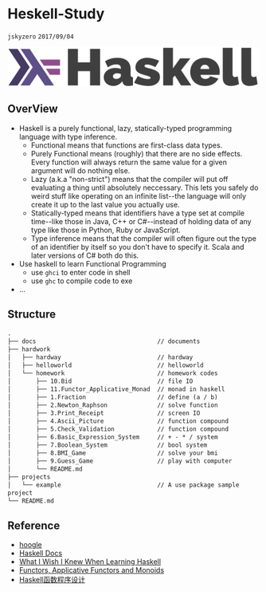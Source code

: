 # Heskell-Study
`jskyzero` `2017/09/04`
> 

![haskell](./docs/haskell-logo.png)
## OverView
+ Haskell is a purely functional, lazy, statically-typed programming language with type inference.
  + Functional means that functions are first-class data types.
  + Purely Functional means (roughly) that there are no side effects. Every function will always return the same value for a given argument will do nothing else.
  + Lazy (a.k.a "non-strict") means that the compiler will put off evaluating a thing until absolutely neccessary. This lets you safely do weird stuff like operating on an infinite list--the language will only create it up to the last value you actually use.
  + Statically-typed means that identifiers have a type set at compile time--like those in Java, C++ or C#--instead of holding data of any type like those in Python, Ruby or JavaScript.
  + Type inference means that the compiler will often figure out the type of an identifier by itself so you don't have to specify it. Scala and later versions of C# both do this.
+ Use haskell to learn Functional Programming
  + use `ghci` to enter code in shell
  + use `ghc` to compile code to exe
+ ...

## Structure

```
.
├── docs                                  // documents
├── hardwork
│   ├── hardway                           // hardway
│   ├── helloworld                        // helloworld
│   └── homework                          // homework codes
│       ├── 10.Bid                        // file IO 
│       ├── 11.Functor_Applicative_Monad  // monad in haskell
│       ├── 1.Fraction                    // define (a / b)
│       ├── 2.Newton_Raphson              // solve function
│       ├── 3.Print_Receipt               // screen IO
│       ├── 4.Ascii_Picture               // function compound
│       ├── 5.Check_Validation            // function compound
│       ├── 6.Basic_Expression_System     // + - * / system
│       ├── 7.Boolean_System              // bool system
│       ├── 8.BMI_Game                    // solve your bmi
│       ├── 9.Guess_Game                  // play with computer
│       └── README.md
├── projects
│   └── example                           // A use package sample project
└── README.md
```

## Reference
+ [hoogle](https://www.haskell.org/hoogle/)
+ [Haskell Docs](https://www.haskell.org/documentation)
+ [What I Wish I Knew When Learning Haskell](http://dev.stephendiehl.com/hask/#basics)
+ [Functors, Applicative Functors and Monoids](http://learnyouahaskell.com/functors-applicative-functors-and-monoids)
+ [Haskell函数程序设计](http://my.ss.sysu.edu.cn/qhy/Courses/FP/index.html)

